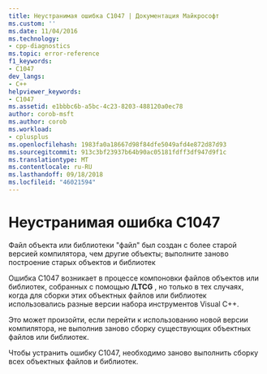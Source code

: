 ```yaml
---
title: Неустранимая ошибка C1047 | Документация Майкрософт
ms.custom: ''
ms.date: 11/04/2016
ms.technology:
- cpp-diagnostics
ms.topic: error-reference
f1_keywords:
- C1047
dev_langs:
- C++
helpviewer_keywords:
- C1047
ms.assetid: e1bbbc6b-a5bc-4c23-8203-488120a0ec78
author: corob-msft
ms.author: corob
ms.workload:
- cplusplus
ms.openlocfilehash: 1983fa0a18667d98f84dfe5049afd4e872d87d93
ms.sourcegitcommit: 913c3bf23937b64b90ac05181fdff3df947d9f1c
ms.translationtype: MT
ms.contentlocale: ru-RU
ms.lasthandoff: 09/18/2018
ms.locfileid: "46021594"
---
```

# <a name="fatal-error-c1047"></a>Неустранимая ошибка C1047

Файл объекта или библиотеки "файл" был создан с более старой версией компилятора, чем другие объекты; выполните заново построение старых объектов и библиотек

Ошибка C1047 возникает в процессе компоновки файлов объектов или библиотек, собранных с помощью **/LTCG** , но только в тех случаях, когда для сборки этих объектных файлов или библиотек использовались разные версии набора инструментов Visual C++.

Это может произойти, если перейти к использованию новой версии компилятора, не выполнив заново сборку существующих объектных файлов или библиотек.

Чтобы устранить ошибку C1047, необходимо заново выполнить сборку всех объектных файлов и библиотек.